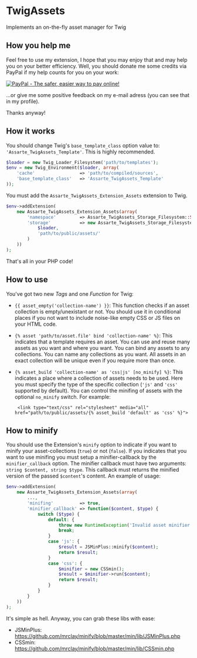 TwigAssets
==========

Implements an on-the-fly asset manager for Twig

How you help me
---------------

Feel free to use my extension, I hope that you may enjoy that and may help you on your better efficiency. Well, you should donate me some credits via PayPal if my help counts for you on your work:

<a href="https://www.paypal.com/cgi-bin/webscr?cmd=_s-xclick&hosted_button_id=5KQ66J5DF97RA">
<img src="https://www.paypalobjects.com/en_US/i/btn/btn_donateCC_LG.gif" border="0" name="submit" alt="PayPal - The safer, easier way to pay online!">
</a>

...or give me some positive feedback on my e-mail adress (you can see that in my profile).

Thanks anyway!

How it works
------------

You should change Twig's `base_template_class` option value to: `'Assarte_TwigAssets_Template'`. This is highly recommended.
```php
$loader = new Twig_Loader_Filesystem('path/to/templates');
$env = new Twig_Environment($loader, array(
	'cache'					=> 'path/to/compiled/sources',
	'base_template_class'	=> 'Assarte_TwigAssets_Template'
));
```

You must add the `Assarte_TwigAssets_Extension_Assets` extension to Twig.
```php
$env->addExtension(
	new Assarte_TwigAssets_Extension_Assets(array(
		'namespace'			=> Assarte_TwigAssets_Storage_Filesystem::STORE_NAMESPACE,
		'storage'			=> new Assarte_TwigAssets_Storage_Filesystem(
			$loader,
			'path/to/public/assets/'
		)
	))
);
```
That's all in your PHP code!

How to use
----------

You've got two new *Tags* and one *Function* for Twig:
 * `{{ asset_empty('collection-name') }}`: This function checks if an asset collection is empty/unexistant or not. You should use it in conditional places if you not want to include noise-like empty CSS or JS files on your HTML code.
 * `{% asset 'path/to/asset.file' bind 'collection-name' %}`: This indicates that a template requires an asset. You can use and reuse many assets as you want and where you want. You can bind any assets to any collections. You can name any collections as you want. All assets in an exact collection will be unique even if you require more than once.
 * `{% asset_build 'collection-name' as 'css|js' [no_minify] %}`: This indicates a place where a collection of assets needs to be used. Here you must specify the type of the specific collection (`'js'` and `'css'` supported by default). You can control the minifing of assets with the optional `no_minify` switch. For example:

		<link type="text/css" rel="stylesheet" media="all" href="path/to/public/assets/{% asset_build 'default' as 'css' %}">

How to minify
-------------

You should use the Extension's `minify` option to indicate if you want to minify your asset-collections (`true`) or not (`false`). If you indicates that you want to use minifing you must setup a minifier-callback by the `minifier_callback` option. The minifier callback must have two arguments: `string $content, string $type`. This callback must returns the minified version of the passed `$content`'s content.
An example of usage:
```php
$env->addExtension(
	new Assarte_TwigAssets_Extension_Assets(array(
		...,
		'minifing'			=> true,
		'minifier_callback'	=> function($content, $type) {
			switch ($type) {
				default: {
					throw new RuntimeException('Invalid asset minifier type: '.$type);
					break;
				}
				case 'js': {
					$result = JSMinPlus::minify($content);
					return $result;
				}
				case 'css': {
					$minifier = new CSSmin();
					$result = $minifier->run($content);
					return $result;
				}
			}
		}
	))
);
```
It's simple as hell. Anyway, you can grab these libs with ease:
 * JSMinPlus: https://github.com/mrclay/minify/blob/master/min/lib/JSMinPlus.php
 * CSSmin: https://github.com/mrclay/minify/blob/master/min/lib/CSSmin.php
